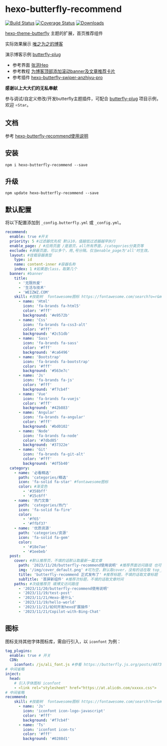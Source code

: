 # hexo-butterfly-recommend
<p>
  <a href="https://www.npmjs.com/package/hexo-butterfly-recommend?activeTab=versions"><img src="https://img.shields.io/npm/v/hexo-butterfly-recommend?color=409eff" alt="Build Status"></a>
  <a href="https://www.npmjs.com/package/hexo-butterfly-recommend"><img src="https://img.shields.io/npm/dm/hexo-butterfly-recommend" alt="Coverage Status"></a>
  <a href="https://mit-license.org/"><img src="https://img.shields.io/github/license/weizwz/hexo-butterfly-recommend" alt="Downloads"></a>
</p>

[hexo-theme-butterfly](https://github.com/jerryc127/hexo-theme-butterfly) 主题的扩展，首页推荐组件 

实际效果展示 [唯之为之的博客](https://weizwz.com) 

演示博客示例 [butterfly-plug](https://github.com/weizwz/butterfly-plug) 

+ 参考界面 [张洪Heo](https://blog.zhheo.com/) 
+ 参考教程 [为博客顶部添加滚动banner及文章推荐卡片](https://blog.bywind.xyz/posts/ab6e072d.html) 
+ 参考插件 [hexo-butterfly-swiper-anzhiyu-pro](https://github.com/anzhiyu-c/hexo-butterfly-swiper-anzhiyu-pro/tree/main) 

**感谢以上大大们的无私奉献**

参与调试/自定义修改/开发butterfly主题插件，可配合 [butterfly-plug](https://github.com/weizwz/butterfly-plug) 项目示例，欢迎 `⭐Star`。

## 文档
参考 [hexo-butterfly-recommend使用说明](https://weizwz.com/posts/7db60965.html)

## 安装
```shell
npm i hexo-butterfly-recommend --save
```

## 升级
```shell
npm update hexo-butterfly-recommend --save
```

## 默认配置
将以下配置添加到 `_config.butterfly.yml` 或 `_config.yml`。
```yml
recommend:
  enable: true #开关
  priority: 5 #过滤器优先权 默认10，值越低过滤器越早执行
  enable_page: / #应用页面 /是首页，all所有界面，/categories分类页等
  exclude: #屏蔽页面，可以多个，用,号分隔。仅当enable_page为'all'时生效。
  layout: #挂载容器类型
    type: id
    name: content-inner #容器名称
    index: 1 #如果是class，取第几个
  banner: #banner
    title: 
      - '无限热爱'
      - '生活与技术'
      - 'WEIZWZ.COM'
    skill: #技能树  fontawesome图标 https://fontawesome.com/search?o=r&m=free&f=brands
      - name: 'Html'
        icon: 'fa-brands fa-html5'
        color: '#fff'
        background: '#e9572b'
      - name: 'Css'
        icon: 'fa-brands fa-css3-alt'
        color: '#fff'
        background: '#2c51db'
      - name: 'Sass'
        icon: 'fa-brands fa-sass'
        color: '#fff'
        background: '#ca6496'
      - name: 'Bootstrap'
        icon: 'fa-brands fa-bootstrap'
        color: '#fff'
        background: '#563e7c'
      - name: 'Js'
        icon: 'fa-brands fa-js'
        color: '#fff'
        background: '#f7cb4f'
      - name: 'Vue'
        icon: 'fa-brands fa-vuejs'
        color: '#fff'
        background: '#42b883'
      - name: 'Angular'
        icon: 'fa-brands fa-angular'
        color: '#fff'
        background: '#bd0102'
      - name: 'Node'
        icon: 'fa-brands fa-node'
        color: '#7dbd05'
        background: '#37322e'
      - name: 'Git'
        icon: 'fa-brands fa-git-alt'
        color: '#fff'
        background: '#df5b40'
  category:
    - name: '必看精选'
      path: 'categories/精选'
      icon: 'fa-solid fa-star' #fontawesome图标
      color: #渐变色
        - '#358bff'
        - '#15c6ff'
    - name: '热门文章'
      path: 'categories/热门'
      icon: 'fa-solid fa-fire'
      color: 
        - '#f65'
        - '#ffbf37'
    - name: '优质资源'
      path: 'categories/资源'
      icon: 'fa-solid fa-gem'
      color: 
        - '#18e7ae'
        - '#1eebeb'
  post: 
    cover: #默认推荐页，不填的话默认取最新一篇文章
      path: '2023/11/20/butterfly-recommend使用说明' #推荐界面访问路径 也可设置分类页，需要其余配置都齐全
      img: '/img/cover_default.png' #可为空，默认取cover，没有的话在取 top_img。最前面的/不可省略
      title: 'butterfly-recommend 正式发布了' #推荐标题，不填的话取文章标题
      subTitle: '首屏新组件' #推荐次标题，不填的话取文章时间
    paths: #次级推荐页 填博文访问路径
      - '2023/11/20/butterfly-recommend使用说明'
      - '2023/11/19/test-post'
      - '2023/11/21/Hexo-是什么'
      - '2023/11/19/hello-world'
      - '2023/11/21/如何开发hexo扩展插件'
      - '2023/11/21/Copilot-with-Bing-Chat'
```

## 图标
图标支持其他字体图标库，需自行引入，以 `iconfont` 为例：

```yml
tag_plugins:
  enable: true # 开关
  CDN:
    iconfont: /js/ali_font.js #参看 https://butterfly.js.org/posts/4073eda/?highlight=iconfont#iconfont
# 中间省略
inject:
  head:
    # 引入字体图标 iconfont
    - <link rel="stylesheet" href="https://at.alicdn.com/xxxxx.css">
# 中间省略
recommend:
    skill: #技能树  fontawesome图标 https://fontawesome.com/search?o=r&m=free&f=brands
      - name: 'Js'
        icon: 'iconfont icon-logo-javascript'
        color: '#fff'
        background: '#f7cb4f'
      - name: 'Ts'
        icon: 'iconfont icon-ts'
        color: '#fff'
        background: '#0288d1'
```
